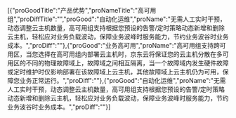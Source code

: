 [{"proGoodTitle":"产品优势","proNameTitle":"高可用组","proDiffTitle":"","proGood":"自动化运维","proName":"无需人工实时干预，动态调整云主机数量，高可用组支持根据您预设的告警/定时策略动态新增和删除云主机，轻松应对业务负载波动，保障业务波峰时服务能力，节约业务波谷时业务成本。","proDiff":""},{"proGood":"业务高可用","proName":"高可用组支持跨可用区，当您选择在高可用组内部署云主机时，京东云将保证您的云主机分散在多可用区的不同的物理故障域上，故障域之间相互隔离，当一个故障域内发生硬件故障或定时维护时仅影响部署在该故障域上云主机，其他故障域上云主机仍为可用，保障您业务正常运行。","proDiff":""},{"proGood":"自动化运维","proName":"无需人工实时干预，动态调整云主机数量，高可用组支持根据您预设的告警/定时策略动态新增和删除云主机，轻松应对业务负载波动，保障业务波峰时服务能力，节约业务波谷时业务成本。","proDiff":""}]